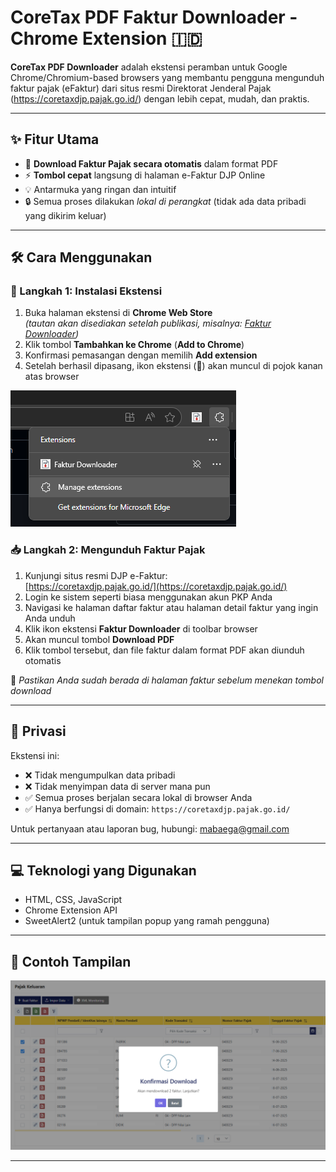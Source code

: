 # CoreTax PDF Faktur Downloader - Chrome Extension 🇮🇩

**CoreTax PDF Downloader** adalah ekstensi peramban untuk Google Chrome/Chromium-based browsers yang membantu pengguna mengunduh faktur pajak (eFaktur) dari situs resmi Direktorat Jenderal Pajak (https://coretaxdjp.pajak.go.id/) dengan lebih cepat, mudah, dan praktis.

---

## ✨ Fitur Utama

- 🧾 **Download Faktur Pajak secara otomatis** dalam format PDF
- ⚡ **Tombol cepat** langsung di halaman e-Faktur DJP Online
- 💡 Antarmuka yang ringan dan intuitif
- 🔒 Semua proses dilakukan *lokal di perangkat* (tidak ada data pribadi yang dikirim keluar)

---

## 🛠️ Cara Menggunakan

### 🔧 Langkah 1: Instalasi Ekstensi

1. Buka halaman ekstensi di **Chrome Web Store**  
   *(tautan akan disediakan setelah publikasi, misalnya: [Faktur Downloader](#))*
2. Klik tombol **Tambahkan ke Chrome** (**Add to Chrome**)
3. Konfirmasi pemasangan dengan memilih **Add extension**
4. Setelah berhasil dipasang, ikon ekstensi (📄) akan muncul di pojok kanan atas browser

![Tampilan-Extensi](View03.png)

### 📥 Langkah 2: Mengunduh Faktur Pajak

1. Kunjungi situs resmi DJP e-Faktur:  
   [https://coretaxdjp.pajak.go.id/](https://coretaxdjp.pajak.go.id/)
2. Login ke sistem seperti biasa menggunakan akun PKP Anda
3. Navigasi ke halaman daftar faktur atau halaman detail faktur yang ingin Anda unduh
4. Klik ikon ekstensi **Faktur Downloader** di toolbar browser
5. Akan muncul tombol **Download PDF**
6. Klik tombol tersebut, dan file faktur dalam format PDF akan diunduh otomatis

📌 *Pastikan Anda sudah berada di halaman faktur sebelum menekan tombol download*

---



## 🔐 Privasi

Ekstensi ini:

- ❌ Tidak mengumpulkan data pribadi
- ❌ Tidak menyimpan data di server mana pun
- ✅ Semua proses berjalan secara lokal di browser Anda
- ✅ Hanya berfungsi di domain: `https://coretaxdjp.pajak.go.id/`

Untuk pertanyaan atau laporan bug, hubungi: [mabaega@gmail.com](mailto:mabaega@gmail.com)

---

## 💻 Teknologi yang Digunakan

- HTML, CSS, JavaScript
- Chrome Extension API
- SweetAlert2 (untuk tampilan popup yang ramah pengguna)

---

## 🧾 Contoh Tampilan

![screenshot](View01.png)

---
